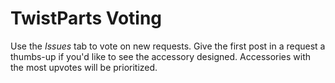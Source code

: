 # TwistParts Voting
Use the *Issues* tab to vote on new requests. Give the first post in a request a thumbs-up if you'd like to see the accessory designed. Accessories with the most upvotes will be prioritized.
